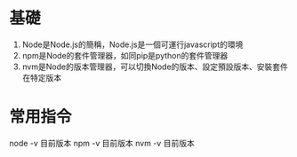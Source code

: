 # 基礎

1. Node是Node.js的簡稱，Node.js是一個可運行javascript的環境
2. npm是Node的套件管理器，如同pip是python的套件管理器
3. nvm是Node的版本管理器，可以切換Node的版本、設定預設版本、安裝套件在特定版本

# 常用指令
node -v 目前版本
npm -v  目前版本
nvm -v 目前版本